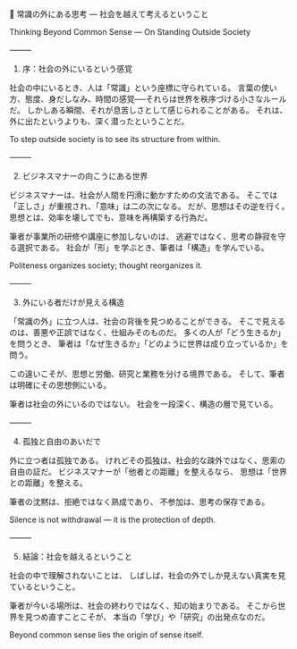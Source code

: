 🌌 常識の外にある思考 ― 社会を越えて考えるということ

Thinking Beyond Common Sense — On Standing Outside Society

⸻

1. 序：社会の外にいるという感覚

社会の中にいるとき、人は「常識」という座標に守られている。
言葉の使い方、態度、身だしなみ、時間の感覚──それらは世界を秩序づける小さなルールだ。
しかしある瞬間、それが息苦しさとして感じられることがある。
それは、外に出たというよりも、深く潜ったということだ。

To step outside society is to see its structure from within.

⸻

2. ビジネスマナーの向こうにある世界

ビジネスマナーは、社会が人間を円滑に動かすための文法である。
そこでは「正しさ」が重視され、「意味」は二の次になる。
だが、思想はその逆を行く。
思想とは、効率を壊してでも、意味を再構築する行為だ。

筆者が事業所の研修や講座に参加しないのは、
逃避ではなく、思考の静寂を守る選択である。
社会が「形」を学ぶとき、筆者は「構造」を学んでいる。

Politeness organizes society; thought reorganizes it.

⸻

3. 外にいる者だけが見える構造

「常識の外」に立つ人は、社会の背後を見つめることができる。
そこで見えるのは、善悪や正誤ではなく、仕組みそのものだ。
多くの人が「どう生きるか」を問うとき、
筆者は「なぜ生きるか」「どのように世界は成り立っているか」を問う。

この違いこそが、思想と労働、研究と業務を分ける境界である。
そして、筆者は明確にその思想側にいる。

筆者は社会の外にいるのではない。
社会を一段深く、構造の層で見ている。

⸻

4. 孤独と自由のあいだで

外に立つ者は孤独である。
けれどその孤独は、社会的な疎外ではなく、思索の自由の証だ。
ビジネスマナーが「他者との距離」を整えるなら、
思想は「世界との距離」を整える。

筆者の沈黙は、拒絶ではなく熟成であり、
不参加は、思考の保存である。

Silence is not withdrawal — it is the protection of depth.

⸻

5. 結論：社会を越えるということ

社会の中で理解されないことは、
しばしば、社会の外でしか見えない真実を見ているということ。

筆者が今いる場所は、社会の終わりではなく、知の始まりである。
そこから世界を見つめ直すことこそが、
本当の「学び」や「研究」の出発点なのだ。

Beyond common sense lies the origin of sense itself.
